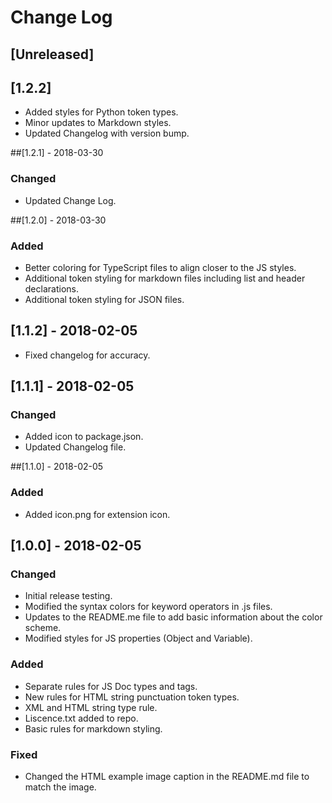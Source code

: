 # Change Log

## [Unreleased]

## [1.2.2]
- Added styles for Python token types.
- Minor updates to Markdown styles.
- Updated Changelog with version bump.

##[1.2.1] - 2018-03-30
### Changed
- Updated Change Log.

##[1.2.0] - 2018-03-30
### Added
- Better coloring for TypeScript files to align closer to the JS styles.
- Additional token styling for markdown files including list and header declarations.
- Additional token styling for JSON files.

## [1.1.2] - 2018-02-05
- Fixed changelog for accuracy.

## [1.1.1] - 2018-02-05
### Changed
- Added icon to package.json.
- Updated Changelog file.

##[1.1.0] - 2018-02-05
### Added
- Added icon.png for extension icon.


## [1.0.0] - 2018-02-05
### Changed
- Initial release testing.
- Modified the syntax colors for keyword operators in .js files.
- Updates to the README.me file to add basic information about the color scheme.
- Modified styles for JS properties (Object and Variable).

### Added
- Separate rules for JS Doc types and tags.
- New rules for HTML string punctuation token types.
- XML and HTML string type rule.
- Liscence.txt added to repo.
- Basic rules for markdown styling.

### Fixed
- Changed the HTML example image caption in the README.md file to match the image.